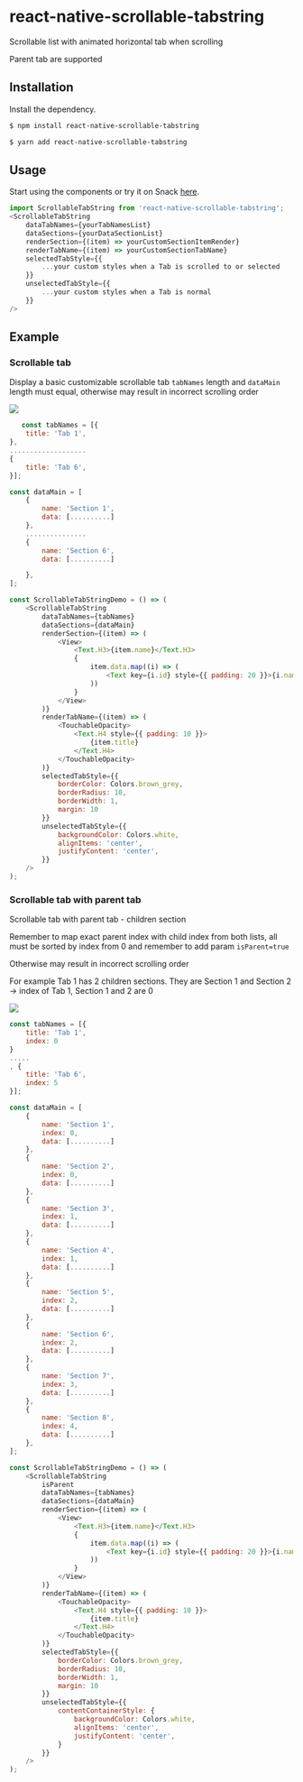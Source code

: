# react-native-scrollable-tabstring

Scrollable list with animated horizontal tab when scrolling

Parent tab are supported

## Installation 
Install the dependency.
```sh
$ npm install react-native-scrollable-tabstring
```
```sh
$ yarn add react-native-scrollable-tabstring
```

## Usage

Start using the components or try it on Snack
[here](https://snack.expo.io).

```js
import ScrollableTabString from 'react-native-scrollable-tabstring';
<ScrollableTabString
    dataTabNames={yourTabNamesList}
    dataSections={yourDataSectionList}
    renderSection={(item) => yourCustomSectionItemRender} 
    renderTabName={(item) => yourCustomSectionTabName}
    selectedTabStyle={{
        ...your custom styles when a Tab is scrolled to or selected
    }}
    unselectedTabStyle={{
        ...your custom styles when a Tab is normal
    }}
/>
```

## Example
### Scrollable tab

Display a basic customizable scrollable tab 
`tabNames` length and `dataMain` length must equal, otherwise may result in incorrect scrolling order

<img src="https://media.giphy.com/media/4vMWOXJFB8Jks2K3Fl/giphy.gif" />

```js
   const tabNames = [{
    title: 'Tab 1',
},
...................
{
    title: 'Tab 6',
}];

const dataMain = [
    {
        name: 'Section 1',
        data: [..........]
    },
    ...............
    {
        name: 'Section 6',
        data: [..........]

    },
];

const ScrollableTabStringDemo = () => (
    <ScrollableTabString
        dataTabNames={tabNames}
        dataSections={dataMain}
        renderSection={(item) => (
            <View>
                <Text.H3>{item.name}</Text.H3>
                {
                    item.data.map((i) => (
                        <Text key={i.id} style={{ padding: 20 }}>{i.name}</Text>
                    ))
                }
            </View>
        )}
        renderTabName={(item) => (
            <TouchableOpacity>
                <Text.H4 style={{ padding: 10 }}>
                    {item.title}
                </Text.H4>
            </TouchableOpacity>
        )}
        selectedTabStyle={{
            borderColor: Colors.brown_grey,
            borderRadius: 10,
            borderWidth: 1,
            margin: 10
        }}
        unselectedTabStyle={{
            backgroundColor: Colors.white,
            alignItems: 'center',
            justifyContent: 'center',
        }}
    />
);
```
### Scrollable tab with parent tab 

Scrollable tab with parent tab - children section 

Remember to map exact parent index with child index from both lists, all must be sorted by index from 0 and remember to add param `isParent=true` 

Otherwise may result in incorrect scrolling order

For example Tab 1 has 2 children sections. They are Section 1 and Section 2 -> index of Tab 1, Section 1 and 2 are 0

<img src="https://media.giphy.com/media/XOgtvUrZd2xxE3W1vu/giphy.gif" />

```js 
const tabNames = [{
    title: 'Tab 1',
    index: 0
}
.....
, {
    title: 'Tab 6',
    index: 5
}];

const dataMain = [
    {
        name: 'Section 1',
        index: 0,
        data: [..........]
    },
    {
        name: 'Section 2',
        index: 0,
        data: [..........]
    },
    {
        name: 'Section 3',
        index: 1,
        data: [..........]
    },
    {
        name: 'Section 4',
        index: 1,
        data: [..........]
    },
    {
        name: 'Section 5',
        index: 2,
        data: [..........]
    },
    {
        name: 'Section 6',
        index: 2,
        data: [..........]
    },
    {
        name: 'Section 7',
        index: 3,
        data: [..........]
    },
    {
        name: 'Section 8',
        index: 4,
        data: [..........]
    },
];

const ScrollableTabStringDemo = () => (
    <ScrollableTabString
        isParent
        dataTabNames={tabNames}
        dataSections={dataMain}
        renderSection={(item) => (
            <View>
                <Text.H3>{item.name}</Text.H3>
                {
                    item.data.map((i) => (
                        <Text key={i.id} style={{ padding: 20 }}>{i.name}</Text>
                    ))
                }
            </View>
        )}
        renderTabName={(item) => (
            <TouchableOpacity>
                <Text.H4 style={{ padding: 10 }}>
                    {item.title}
                </Text.H4>
            </TouchableOpacity>
        )}
        selectedTabStyle={{
            borderColor: Colors.brown_grey,
            borderRadius: 10,
            borderWidth: 1,
            margin: 10
        }}
        unselectedTabStyle={{
            contentContainerStyle: {
                backgroundColor: Colors.white,
                alignItems: 'center',
                justifyContent: 'center',
            }
        }}
    />
);
```


